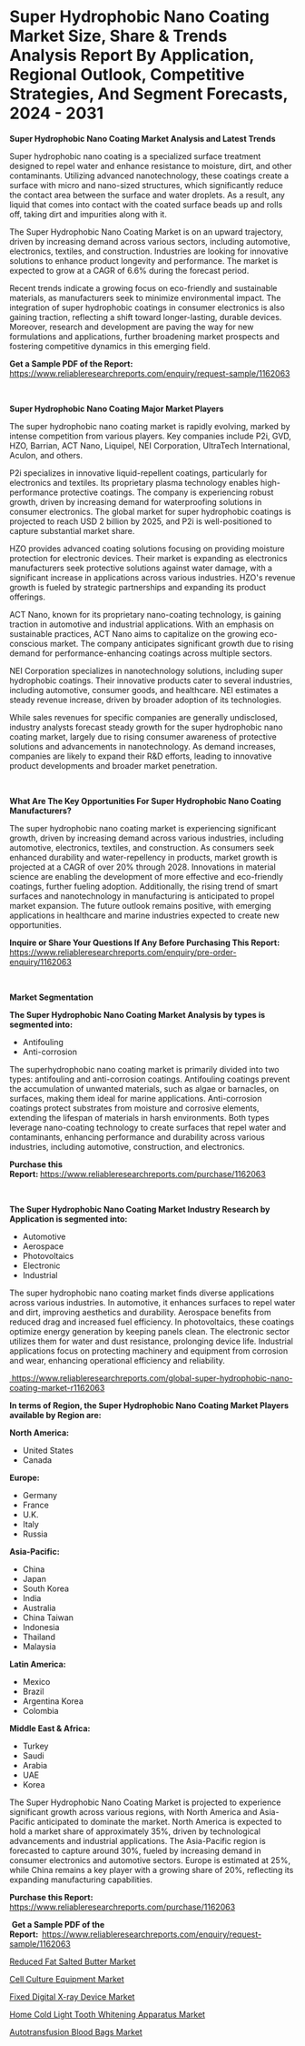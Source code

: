 <p><h1>Super Hydrophobic Nano Coating Market Size, Share & Trends Analysis Report By Application, Regional Outlook, Competitive Strategies, And Segment Forecasts, 2024 - 2031</h1></p><p><strong>Super Hydrophobic Nano Coating Market Analysis and Latest Trends</strong></p>
<p><p>Super hydrophobic nano coating is a specialized surface treatment designed to repel water and enhance resistance to moisture, dirt, and other contaminants. Utilizing advanced nanotechnology, these coatings create a surface with micro and nano-sized structures, which significantly reduce the contact area between the surface and water droplets. As a result, any liquid that comes into contact with the coated surface beads up and rolls off, taking dirt and impurities along with it.</p><p>The Super Hydrophobic Nano Coating Market is on an upward trajectory, driven by increasing demand across various sectors, including automotive, electronics, textiles, and construction. Industries are looking for innovative solutions to enhance product longevity and performance. The market is expected to grow at a CAGR of 6.6% during the forecast period. </p><p>Recent trends indicate a growing focus on eco-friendly and sustainable materials, as manufacturers seek to minimize environmental impact. The integration of super hydrophobic coatings in consumer electronics is also gaining traction, reflecting a shift toward longer-lasting, durable devices. Moreover, research and development are paving the way for new formulations and applications, further broadening market prospects and fostering competitive dynamics in this emerging field.</p></p>
<p><strong>Get a Sample PDF of the Report:&nbsp;</strong> <a href="https://www.reliableresearchreports.com/enquiry/request-sample/1162063?utm_campaign=1393&utm_medium=2&utm_source=Github&utm_content=ia&utm_term=29092024&utm_id=super-hydrophobic-nano-coating">https://www.reliableresearchreports.com/enquiry/request-sample/1162063</a></p>
<p>&nbsp;</p>
<p><strong>Super Hydrophobic Nano Coating Major Market Players</strong></p>
<p><p>The super hydrophobic nano coating market is rapidly evolving, marked by intense competition from various players. Key companies include P2i, GVD, HZO, Barrian, ACT Nano, Liquipel, NEI Corporation, UltraTech International, Aculon, and others.</p><p>P2i specializes in innovative liquid-repellent coatings, particularly for electronics and textiles. Its proprietary plasma technology enables high-performance protective coatings. The company is experiencing robust growth, driven by increasing demand for waterproofing solutions in consumer electronics. The global market for super hydrophobic coatings is projected to reach USD 2 billion by 2025, and P2i is well-positioned to capture substantial market share.</p><p>HZO provides advanced coating solutions focusing on providing moisture protection for electronic devices. Their market is expanding as electronics manufacturers seek protective solutions against water damage, with a significant increase in applications across various industries. HZO's revenue growth is fueled by strategic partnerships and expanding its product offerings.</p><p>ACT Nano, known for its proprietary nano-coating technology, is gaining traction in automotive and industrial applications. With an emphasis on sustainable practices, ACT Nano aims to capitalize on the growing eco-conscious market. The company anticipates significant growth due to rising demand for performance-enhancing coatings across multiple sectors.</p><p>NEI Corporation specializes in nanotechnology solutions, including super hydrophobic coatings. Their innovative products cater to several industries, including automotive, consumer goods, and healthcare. NEI estimates a steady revenue increase, driven by broader adoption of its technologies.</p><p>While sales revenues for specific companies are generally undisclosed, industry analysts forecast steady growth for the super hydrophobic nano coating market, largely due to rising consumer awareness of protective solutions and advancements in nanotechnology. As demand increases, companies are likely to expand their R&D efforts, leading to innovative product developments and broader market penetration.</p></p>
<p>&nbsp;</p>
<p><strong>What Are The Key Opportunities For Super Hydrophobic Nano Coating Manufacturers?</strong></p>
<p><p>The super hydrophobic nano coating market is experiencing significant growth, driven by increasing demand across various industries, including automotive, electronics, textiles, and construction. As consumers seek enhanced durability and water-repellency in products, market growth is projected at a CAGR of over 20% through 2028. Innovations in material science are enabling the development of more effective and eco-friendly coatings, further fueling adoption. Additionally, the rising trend of smart surfaces and nanotechnology in manufacturing is anticipated to propel market expansion. The future outlook remains positive, with emerging applications in healthcare and marine industries expected to create new opportunities.</p></p>
<p><strong>Inquire or Share Your Questions If Any Before Purchasing This Report:</strong> <a href="https://www.reliableresearchreports.com/enquiry/pre-order-enquiry/1162063?utm_campaign=1393&utm_medium=2&utm_source=Github&utm_content=ia&utm_term=29092024&utm_id=super-hydrophobic-nano-coating">https://www.reliableresearchreports.com/enquiry/pre-order-enquiry/1162063</a></p>
<p>&nbsp;</p>
<p><strong>Market Segmentation</strong></p>
<p><strong>The Super Hydrophobic Nano Coating Market Analysis by types is segmented into:</strong></p>
<p><ul><li>Antifouling</li><li>Anti-corrosion</li></ul></p>
<p><p>The superhydrophobic nano coating market is primarily divided into two types: antifouling and anti-corrosion coatings. Antifouling coatings prevent the accumulation of unwanted materials, such as algae or barnacles, on surfaces, making them ideal for marine applications. Anti-corrosion coatings protect substrates from moisture and corrosive elements, extending the lifespan of materials in harsh environments. Both types leverage nano-coating technology to create surfaces that repel water and contaminants, enhancing performance and durability across various industries, including automotive, construction, and electronics.</p></p>
<p><strong>Purchase this Report:&nbsp;</strong><a href="https://www.reliableresearchreports.com/purchase/1162063?utm_campaign=1393&utm_medium=2&utm_source=Github&utm_content=ia&utm_term=29092024&utm_id=super-hydrophobic-nano-coating">https://www.reliableresearchreports.com/purchase/1162063</a></p>
<p>&nbsp;</p>
<p><strong>The Super Hydrophobic Nano Coating Market Industry Research by Application is segmented into:</strong></p>
<p><ul><li>Automotive</li><li>Aerospace</li><li>Photovoltaics</li><li>Electronic</li><li>Industrial</li></ul></p>
<p><p>The super hydrophobic nano coating market finds diverse applications across various industries. In automotive, it enhances surfaces to repel water and dirt, improving aesthetics and durability. Aerospace benefits from reduced drag and increased fuel efficiency. In photovoltaics, these coatings optimize energy generation by keeping panels clean. The electronic sector utilizes them for water and dust resistance, prolonging device life. Industrial applications focus on protecting machinery and equipment from corrosion and wear, enhancing operational efficiency and reliability.</p></p>
<p><a href="https://www.reliableresearchreports.com/global-super-hydrophobic-nano-coating-market-r1162063?utm_campaign=1393&utm_medium=2&utm_source=Github&utm_content=ia&utm_term=29092024&utm_id=super-hydrophobic-nano-coating">&nbsp;https://www.reliableresearchreports.com/global-super-hydrophobic-nano-coating-market-r1162063</a></p>
<p><strong>In terms of Region, the Super Hydrophobic Nano Coating Market Players available by Region are:</strong></p>
<p>
    <p> <strong> North America: </strong>
        <ul>
            <li>United States</li>
            <li>Canada</li>
        </ul>
        </p> 
    <p> <strong> Europe: </strong>
        <ul>
            <li>Germany</li>
            <li>France</li>
            <li>U.K.</li>
            <li>Italy</li>
            <li>Russia</li>
        </ul>
        </p> 
    <p> <strong> Asia-Pacific: </strong>
        <ul>
            <li>China</li>
            <li>Japan</li>
            <li>South Korea</li>
            <li>India</li>
            <li>Australia</li>
            <li>China Taiwan</li>
            <li>Indonesia</li>
            <li>Thailand</li>
            <li>Malaysia</li>
        </ul>
        </p> 
    <p> <strong> Latin America: </strong>
        <ul>
            <li>Mexico</li>
            <li>Brazil</li>
            <li>Argentina Korea</li>
            <li>Colombia</li>
        </ul>
        </p> 
    <p> <strong> Middle East & Africa: </strong>
        <ul>
            <li>Turkey</li>
            <li>Saudi</li>
            <li>Arabia</li>
            <li>UAE</li>
            <li>Korea</li>
        </ul>
    </p>
    </p>
<p><p>The Super Hydrophobic Nano Coating Market is projected to experience significant growth across various regions, with North America and Asia-Pacific anticipated to dominate the market. North America is expected to hold a market share of approximately 35%, driven by technological advancements and industrial applications. The Asia-Pacific region is forecasted to capture around 30%, fueled by increasing demand in consumer electronics and automotive sectors. Europe is estimated at 25%, while China remains a key player with a growing share of 20%, reflecting its expanding manufacturing capabilities.</p></p>
<p><strong>Purchase this Report: </strong><a href="https://www.reliableresearchreports.com/purchase/1162063?utm_campaign=1393&utm_medium=2&utm_source=Github&utm_content=ia&utm_term=29092024&utm_id=super-hydrophobic-nano-coating">https://www.reliableresearchreports.com/purchase/1162063</a></p>
<p>&nbsp;<strong>Get a Sample PDF of the Report:&nbsp;&nbsp;</strong><a href="https://www.reliableresearchreports.com/enquiry/request-sample/1162063?utm_campaign=1393&utm_medium=2&utm_source=Github&utm_content=ia&utm_term=29092024&utm_id=super-hydrophobic-nano-coating">https://www.reliableresearchreports.com/enquiry/request-sample/1162063</a></p>
<p><strong></strong></p>
<p><p><a href="https://issuu.com/reportprime-2/docs/reduced-fat-salted-butter-market-si_bfd6422bb6cbc5?utm_campaign=1393&utm_medium=2&utm_source=Github&utm_content=ia&utm_term=29092024&utm_id=super-hydrophobic-nano-coating">Reduced Fat Salted Butter Market</a></p><p><a href="https://www.linkedin.com/pulse/cell-culture-equipment-market-evolution-global-trends-regional-hor8c?utm_campaign=1393&utm_medium=2&utm_source=Github&utm_content=ia&utm_term=29092024&utm_id=super-hydrophobic-nano-coating">Cell Culture Equipment Market</a></p><p><a href="https://issuu.com/reportprime-2/docs/fixed-digital-x-ray-device-market-s_d472611f536d7f?utm_campaign=1393&utm_medium=2&utm_source=Github&utm_content=ia&utm_term=29092024&utm_id=super-hydrophobic-nano-coating">Fixed Digital X-ray Device Market</a></p><p><a href="https://github.com/SamiaChowdhury801/Market-Research-Report-List-1/blob/main/home-cold-light-tooth-whitening-apparatus-market.md?utm_campaign=1393&utm_medium=2&utm_source=Github&utm_content=ia&utm_term=29092024&utm_id=super-hydrophobic-nano-coating">Home Cold Light Tooth Whitening Apparatus Market</a></p><p><a href="https://www.linkedin.com/pulse/global-autotransfusion-blood-bags-market-landscape-future-trends-o16fc?utm_campaign=1393&utm_medium=2&utm_source=Github&utm_content=ia&utm_term=29092024&utm_id=super-hydrophobic-nano-coating">Autotransfusion Blood Bags Market</a></p></p>